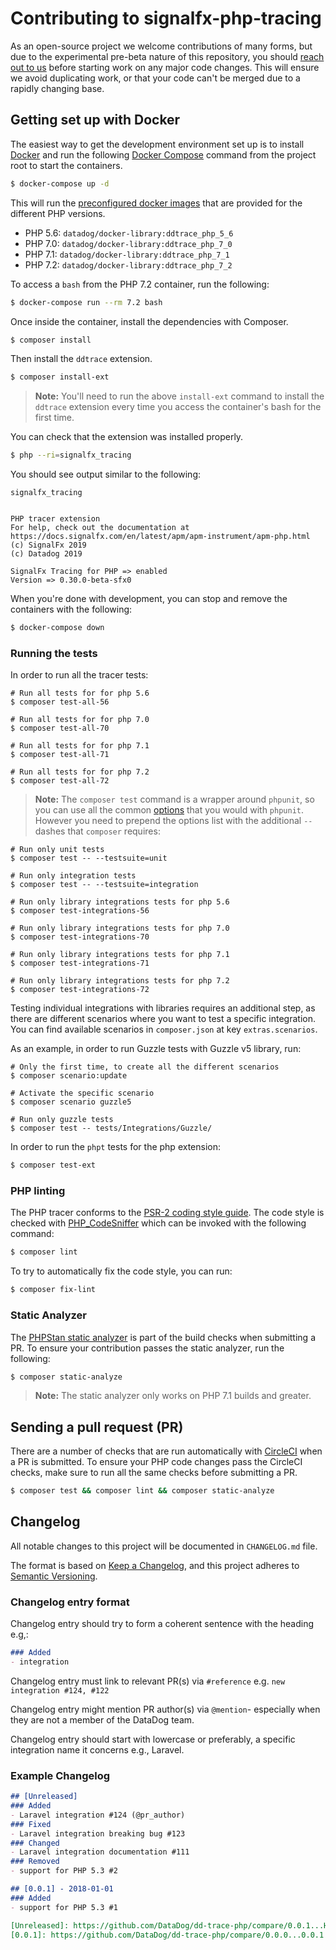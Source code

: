 # Contributing to signalfx-php-tracing

As an open-source project we welcome contributions of many forms, but due to the experimental pre-beta nature of this repository, you should [reach out to us](https://github.com/signalfx/signalfx-php-tracing/issues) before starting work on any major code changes. This will ensure we avoid duplicating work, or that your code can't be merged due to a rapidly changing base.

## Getting set up with Docker

The easiest way to get the development environment set up is to install [Docker](https://www.docker.com/) and run the following [Docker Compose](https://docs.docker.com/compose/) command from the project root to start the containers.

```bash
$ docker-compose up -d
```

This will run the [preconfigured docker images](https://hub.docker.com/r/datadog/docker-library/) that are provided for the different PHP versions.

- PHP 5.6: `datadog/docker-library:ddtrace_php_5_6`
- PHP 7.0: `datadog/docker-library:ddtrace_php_7_0`
- PHP 7.1: `datadog/docker-library:ddtrace_php_7_1`
- PHP 7.2: `datadog/docker-library:ddtrace_php_7_2`

To access a `bash` from the PHP 7.2 container, run the following:

```bash
$ docker-compose run --rm 7.2 bash
```

Once inside the container, install the dependencies with Composer.

```bash
$ composer install
```

Then install the `ddtrace` extension.

```bash
$ composer install-ext
```

> **Note:** You'll need to run the above `install-ext` command to install the `ddtrace` extension every time you access the container's bash for the first time.

You can check that the extension was installed properly.

```bash
$ php --ri=signalfx_tracing
```

You should see output similar to the following:

```
signalfx_tracing


PHP tracer extension
For help, check out the documentation at https://docs.signalfx.com/en/latest/apm/apm-instrument/apm-php.html
(c) SignalFx 2019
(c) Datadog 2019

SignalFx Tracing for PHP => enabled
Version => 0.30.0-beta-sfx0
```

When you're done with development, you can stop and remove the containers with the following:

```bash
$ docker-compose down
```

### Running the tests

In order to run all the tracer tests:

    # Run all tests for for php 5.6
    $ composer test-all-56

    # Run all tests for for php 7.0
    $ composer test-all-70

    # Run all tests for for php 7.1
    $ composer test-all-71

    # Run all tests for for php 7.2
    $ composer test-all-72

> **Note:** The `composer test` command is a wrapper around `phpunit`, so you can use all the common [options](https://phpunit.de/manual/5.7/en/textui.html#textui.clioptions) that you would with `phpunit`. However you need to prepend the options list with the additional `--` dashes that `composer` requires:

    # Run only unit tests
    $ composer test -- --testsuite=unit

    # Run only integration tests
    $ composer test -- --testsuite=integration

    # Run only library integrations tests for php 5.6
    $ composer test-integrations-56

    # Run only library integrations tests for php 7.0
    $ composer test-integrations-70

    # Run only library integrations tests for php 7.1
    $ composer test-integrations-71

    # Run only library integrations tests for php 7.2
    $ composer test-integrations-72

Testing individual integrations with libraries requires an additional step, as there are different scenarios where you want to test
a specific integration. You can find available scenarios in `composer.json` at key `extras.scenarios`.

As an example, in order to run Guzzle tests with Guzzle v5 library, run:

    # Only the first time, to create all the different scenarios
    $ composer scenario:update

    # Activate the specific scenario
    $ composer scenario guzzle5

    # Run only guzzle tests
    $ composer test -- tests/Integrations/Guzzle/

In order to run the `phpt` tests for the php extension:

```bash
$ composer test-ext
```

### PHP linting

The PHP tracer conforms to the [PSR-2 coding style guide](https://www.php-fig.org/psr/psr-2/). The code style is checked with [PHP_CodeSniffer](https://github.com/squizlabs/PHP_CodeSniffer) which can be invoked with the following command:

```bash
$ composer lint
```

To try to automatically fix the code style, you can run:

```bash
$ composer fix-lint
```

### Static Analyzer

The [PHPStan static analyzer](https://github.com/phpstan/phpstan) is part of the build checks when submitting a PR. To ensure your contribution passes the static analyzer, run the following:

```bash
$ composer static-analyze
```

> **Note:** The static analyzer only works on PHP 7.1 builds and greater.

## Sending a pull request (PR)

There are a number of checks that are run automatically with [CircleCI](https://circleci.com/gh/signalfx/signalfx-php-tracing/tree/master) when a PR is submitted. To ensure your PHP code changes pass the CircleCI checks, make sure to run all the same checks before submitting a PR.

```bash
$ composer test && composer lint && composer static-analyze
```

## Changelog

All notable changes to this project will be documented in `CHANGELOG.md` file.

The format is based on [Keep a Changelog](https://keepachangelog.com/en/1.0.0/),
and this project adheres to [Semantic Versioning](https://semver.org/spec/v2.0.0.html).

### Changelog entry format

Changelog entry should try to form a coherent sentence with the heading e.g,:

```md
### Added
- integration
```

Changelog entry must link to relevant PR(s) via ```#reference``` e.g. ```new integration #124, #122```

Changelog entry might mention PR author(s) via ```@mention```- especially when they are not a member of the DataDog team.

Changelog entry should start with lowercase or preferably, a specific integration name it concerns e.g., Laravel.

### Example Changelog

```md
## [Unreleased]
### Added
- Laravel integration #124 (@pr_author)
### Fixed
- Laravel integration breaking bug #123
### Changed
- Laravel integration documentation #111
### Removed
- support for PHP 5.3 #2

## [0.0.1] - 2018-01-01
### Added
- support for PHP 5.3 #1

[Unreleased]: https://github.com/DataDog/dd-trace-php/compare/0.0.1...HEAD
[0.0.1]: https://github.com/DataDog/dd-trace-php/compare/0.0.0...0.0.1
```

